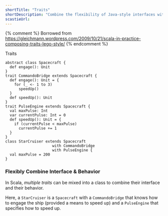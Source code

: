 ```yaml
---
shortTitle: "Traits"
shortDescription: "Combine the flexibility of Java-style interfaces with the power of classes. Think principled multiple-inheritance."
scastieUrl:
---
```

{% comment %}
Borrowed from
https://gleichmann.wordpress.com/2009/10/21/scala-in-practice-composing-traits-lego-style/
{% endcomment %}
<div class="wrap">
                                <div class="scala-code">
                                    <div class="code-element dark">
                                        <div class="bar-code"><span>Traits</span></div>
                                        <pre><code>abstract class Spacecraft {
  def engage(): Unit
}
trait CommandoBridge extends Spacecraft {
  def engage(): Unit = {
    for (_ &lt;- 1 to 3)
      speedUp()
  }
  def speedUp(): Unit
}
trait PulseEngine extends Spacecraft {
  val maxPulse: Int
  var currentPulse: Int = 0
  def speedUp(): Unit = {
    if (currentPulse &lt; maxPulse)
      currentPulse += 1
  }
}
class StarCruiser extends Spacecraft
                     with CommandoBridge
                     with PulseEngine {
  val maxPulse = 200
}</code></pre>
                                    </div>
                                </div>
                                <div class="scala-text">
                                    <h3>Flexibly Combine Interface &amp; Behavior</h3>
                                    <p>
In Scala, <i>multiple traits</i> can be mixed into a class to combine their interface and their
behavior.</p>
<p>Here, a <code>StarCruiser</code> is a <code>Spacecraft</code> with a <code>CommandoBridge</code> that knows how to
engage the ship (provided a means to speed up) and a <code>PulseEngine</code> that
specifies how to speed up.
</p>
                                </div>
                            </div>
